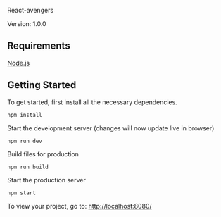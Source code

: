 React-avengers

Version: 1.0.0

## Requirements
[Node.js](https://nodejs.org/)

## Getting Started

To get started, first install all the necessary dependencies.
```
npm install
```

Start the development server (changes will now update live in browser)
```
npm run dev
```

Build files for production
```
npm run build
```

Start the production server
```
npm start
```

To view your project, go to: [http://localhost:8080/](http://localhost:8080/)
